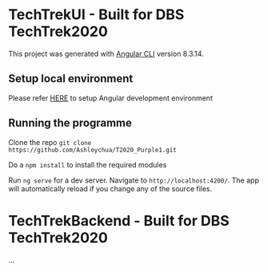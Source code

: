 # TechTrekUI - Built for DBS TechTrek2020

This project was generated with [Angular CLI](https://github.com/angular/angular-cli) version 8.3.14.

## Setup local environment

Please refer [HERE](https://angular.io/guide/setup-local) to setup Angular development environment

## Running the programme

Clone the repo `git clone https://github.com/Ashleychua/T2020_Purple1.git`

Do a `npm install` to install the required modules

Run `ng serve` for a dev server. Navigate to `http://localhost:4200/`. The app will automatically reload if you change any of the source files.

# TechTrekBackend - Built for DBS TechTrek2020

...
